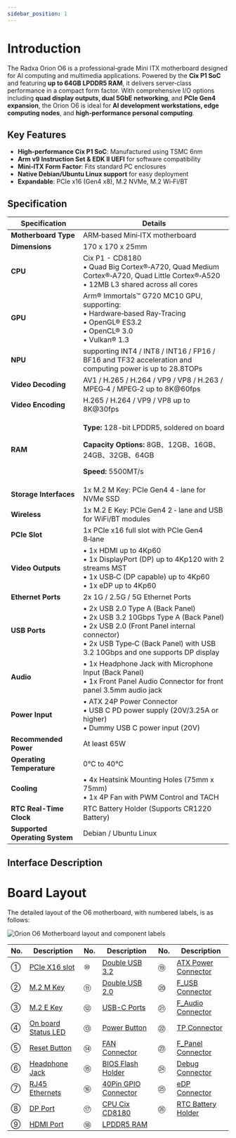 ```yaml
---
sidebar_position: 1
---
```


# Introduction

The Radxa Orion O6 is a professional‑grade Mini ITX motherboard designed for AI computing and multimedia applications. Powered by the **Cix P1 SoC** and featuring **up to 64GB LPDDR5 RAM**, it delivers server‑class performance in a compact form factor. With comprehensive I/O options including **quad display outputs, dual 5GbE networking**, and **PCIe Gen4 expansion**, the Orion O6
is ideal for **AI development workstations, edge computing nodes**, and **high‑performance personal computing**.

## Key Features

- **High‑performance Cix P1 SoC**: Manufactured using TSMC 6nm
- **Arm v9 Instruction Set & EDK II UEFI** for software compatibility
- **Mini‑ITX Form Factor**: Fits standard PC enclosures
- **Native Debian/Ubuntu Linux support** for easy deployment
- **Expandable**: PCIe x16 (Gen4 x8), M.2 NVMe, M.2 Wi‑Fi/BT

## Specification

<table>
  <thead>
    <tr>
      <th>Specification</th>
      <th>Details</th>
    </tr>
  </thead>
  <tbody>
    <tr>
      <td><strong>Motherboard Type</strong></td>
      <td>ARM‑based Mini‑ITX motherboard</td>
    </tr>
    <tr>
      <td><strong>Dimensions</strong></td>
      <td>170 x 170 x 25mm</td>
    </tr>
    <tr>
      <td><strong>CPU</strong></td>
      <td>
        Cix P1 - CD8180 <br />
        • Quad Big Cortex®‑A720, Quad Medium Cortex®‑A720, Quad Little Cortex®‑A520 <br />
        • 12MB L3 shared across all cores
      </td>
    </tr>
    <tr>
      <td><strong>GPU</strong></td>
      <td>
        Arm® Immortals™ G720 MC10 GPU, supporting: <br />
        • Hardware‑based Ray‑Tracing <br />
        • OpenGL® ES3.2 <br />
        • OpenCL® 3.0 <br />
        • Vulkan® 1.3
      </td>
    </tr>
    <tr>
      <td><strong>NPU</strong></td>
      <td>supporting INT4 / INT8 / INT16 / FP16 / BF16 and TF32 acceleration and computing power is up to 28.8TOPs</td>
    </tr>
    <tr>
      <td><strong>Video Decoding</strong></td>
      <td>AV1 / H.265 / H.264 / VP9 / VP8 / H.263 / MPEG‑4 / MPEG‑2 up to 8K@60fps</td>
    </tr>
    <tr>
      <td><strong>Video Encoding</strong></td>
      <td>H.265 / H.264 / VP9 / VP8 up to 8K@30fps</td>
    </tr>
    <tr>
      <td><strong>RAM</strong></td>
      <td>
        <p><strong>Type:</strong> 128-bit LPDDR5, soldered on board</p>
        <p><strong>Capacity Options:</strong> 8GB、12GB、16GB、24GB、32GB、64GB</p>
        <p><strong>Speed:</strong> 5500MT/s</p>
      </td>
    </tr>
    <tr>
      <td><strong>Storage Interfaces</strong></td>
      <td>1x M.2 M Key: PCIe Gen4 4 ‑ lane for NVMe SSD</td>
    </tr>
    <tr>
      <td><strong>Wireless</strong></td>
      <td>1x M.2 E Key: PCIe Gen4 2 ‑ lane and USB for WiFi/BT modules</td>
    </tr>
    <tr>
      <td><strong>PCIe Slot</strong></td>
      <td>1x PCIe x16 full slot with PCIe Gen4 8‑lane</td>
    </tr>
    <tr>
      <td><strong>Video Outputs</strong></td>
      <td>
        • 1x HDMI up to 4Kp60 <br />
        • 1x DisplayPort (DP) up to 4Kp120 with 2 streams MST <br />
        • 1x USB‑C (DP capable) up to 4Kp60 <br />
        • 1x eDP up to 4Kp60
      </td>
    </tr>
    <tr>
      <td><strong>Ethernet Ports</strong></td>
      <td>2x 1G / 2.5G / 5G Ethernet Ports</td>
    </tr>
    <tr>
      <td><strong>USB Ports</strong></td>
      <td>
        • 2x USB 2.0 Type A (Back Panel)<br />
        • 2x USB 3.2 10Gbps Type A (Back Panel)<br />
        • 2x USB 2.0 (Front Panel internal connector)<br />
        • 2x USB Type‑C (Back Panel) with USB 3.2 10Gbps and one supports DP display
      </td>
    </tr>
    <tr>
      <td><strong>Audio</strong></td>
      <td>
        • 1x Headphone Jack with Microphone Input (Back Panel) <br />
        • 1x Front Panel Audio Connector for front panel 3.5mm audio jack
      </td>
    </tr>
    <tr>
      <td><strong>Power Input</strong></td>
      <td>
        • ATX 24P Power Connector <br />
        • USB C PD power supply (20V/3.25A or higher)<br />
        • Dummy USB C power input (20V)
      </td>
    </tr>
    <tr>
      <td><strong>Recommended Power</strong></td>
      <td>At least 65W</td>
    </tr>
    <tr>
      <td><strong>Operating Temperature</strong></td>
      <td>0°C to 40°C</td>
    </tr>
    <tr>
      <td><strong>Cooling</strong></td>
      <td>
        • 4x Heatsink Mounting Holes (75mm x 75mm)<br />
        • 1x 4P Fan with PWM Control and TACH
      </td>
    </tr>
    <tr>
      <td><strong>RTC Real-Time Clock</strong></td>
      <td>RTC Battery Holder (Supports CR1220 Battery)</td>
    </tr>
    <tr>
      <td><strong>Supported Operating System</strong></td>
      <td>Debian / Ubuntu Linux</td>
    </tr>
  </tbody>
</table>

## Interface Description

# Board Layout

The detailed <span id="o6-layout">layout of the O6 motherboard</span>, with numbered labels, is as follows:

![Orion O6 Motherboard layout and component labels](/img/o6/rs600_layout.webp)

| No. | Description                                                              | No. | Description                                                                | No. | Description                                                               |
| --- | ------------------------------------------------------------------------ | --- | -------------------------------------------------------------------------- | --- | ------------------------------------------------------------------------- |
| ①   | [PCIe X16 slot](../hardware-design/hardware-interface#circle-1)       | ⑩   | [Double USB 3.2](../hardware-design/hardware-interface#circle-10)       | ⑲   | [ATX Power Connector](../hardware-design/hardware-interface#circle-19) |
| ②   | [M.2 M Key](../hardware-design/hardware-interface#circle-2)           | ⑪   | [Double USB 2.0](../hardware-design/hardware-interface#circle-11)       | ⑳   | [F_USB Connector](../hardware-design/hardware-interface#circle-20)     |
| ③   | [M.2 E Key](../hardware-design/hardware-interface#circle-3)           | ⑫   | [USB-C Ports](../hardware-design/hardware-interface#circle-12)          | ㉑  | [F_Audio Connector](../hardware-design/hardware-interface#circle-21)   |
| ④   | [On board Status LED](../hardware-design/hardware-interface#circle-4) | ⑬   | [Power Button](../hardware-design/hardware-interface#circle-13)         | ㉒  | [TP Connector](../hardware-design/hardware-interface#circle-22)        |
| ⑤   | [Reset Button](../hardware-design/hardware-interface#circle-5)        | ⑭   | [FAN Connector](../hardware-design/hardware-interface#circle-14)        | ㉓  | [F_Panel Connector](../hardware-design/hardware-interface#circle-23)   |
| ⑥   | [Headphone Jack](../hardware-design/hardware-interface#circle-6)      | ⑮   | [BIOS Flash Holder](../hardware-design/hardware-interface#circle-15)    | ㉔  | [Debug Connector](../hardware-design/hardware-interface#circle-24)     |
| ⑦   | [RJ45 Ethernets](../hardware-design/hardware-interface#circle-7)      | ⑯   | [40Pin GPIO Connector](../hardware-design/hardware-interface#circle-16) | ㉕  | [eDP Connector](../hardware-design/hardware-interface#circle-25)       |
| ⑧   | [DP Port](../hardware-design/hardware-interface#circle-8)             | ⑰   | [CPU Cix CD8180](../hardware-design/hardware-interface#circle-17)       | ㉖  | [RTC Battery Holder](../hardware-design/hardware-interface#circle-26)  |
| ⑨   | [HDMI Port](../hardware-design/hardware-interface#circle-9)           | ⑱   | [LPDDR5 RAM](../hardware-design/hardware-interface#circle-18)           |     |                                                                           |
